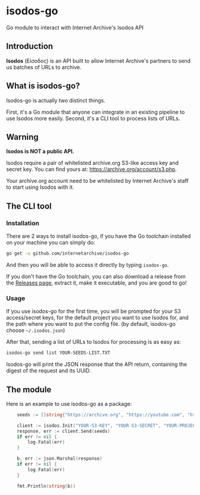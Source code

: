 # isodos-go
Go module to interact with Internet Archive's Isodos API

## Introduction

**Isodos** (Είσοδος) is an API built to allow Internet Archive's partners to send  us batches of URLs to archive.

## What is isodos-go?

Isodos-go is actually two distinct things.

First, it's a Go module that anyone can integrate in an existing pipeline to use Isodos more easily. Second, it's a CLI tool to process lists of URLs.

## Warning

**Isodos is NOT a public API.**


Isodos require a pair of whitelisted archive.org S3-like access key and secret key. You can find yours at: https://archive.org/account/s3.php.

Your archive.org account need to be whitelisted by Internet Archive's staff to start using Isodos with it.

## The CLI tool

### Installation

There are 2 ways to install isodos-go, if you have the Go toolchain installed on your machine you can simply do:

```bash
go get -u github.com/internetarchive/isodos-go
```

And then you will be able to access it directly by typing `isodos-go`.

If you don't have the Go toolchain, you can also download a release from the [Releases page](https://github.com/internetarchive/isodos-go/releases), extract it, make it executable, and you are good to go!

### Usage

If you use isodos-go for the first time, you will be prompted for your S3 access/secret keys, for the default project you want to use Isodos for, and the path where you want to put the config file. (by default, isodos-go choose `~/.isodos.json`)

After that, sending a list of URLs to Isodos for processing is as easy as:

```bash
isodos-go send list YOUR-SEEDS-LIST.TXT
```

Isodos-go will print the JSON response that the API return, containing the digest of the request and its UUID.

## The module

Here is an example to use isodos-go as a package:
```go
	seeds := []string{"https://archive.org", "https://youtube.com", "https://google.com"}

	client := isodos.Init("YOUR-S3-KEY", "YOUR-S3-SECRET", "YOUR-PROJECT")
	response, err := client.Send(seeds)
	if err != nil {
		log.Fatal(err)
	}

	b, err := json.Marshal(response)
	if err != nil {
		log.Fatal(err)
	}

	fmt.Println(string(b))
```
